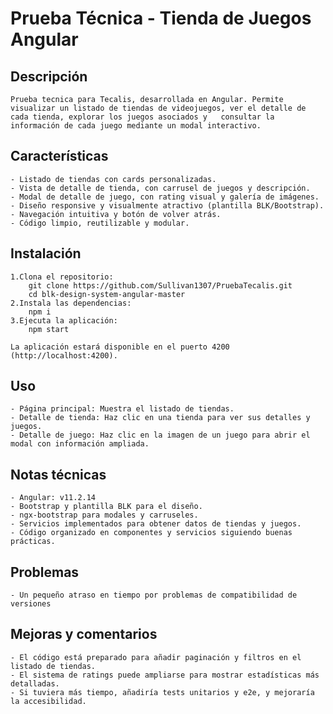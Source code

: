 # Prueba Técnica - Tienda de Juegos Angular

## Descripción

    Prueba tecnica para Tecalis, desarrollada en Angular. Permite visualizar un listado de tiendas de videojuegos, ver el detalle de cada tienda, explorar los juegos asociados y   consultar la información de cada juego mediante un modal interactivo.

## Características

    - Listado de tiendas con cards personalizadas.
    - Vista de detalle de tienda, con carrusel de juegos y descripción.
    - Modal de detalle de juego, con rating visual y galería de imágenes.
    - Diseño responsive y visualmente atractivo (plantilla BLK/Bootstrap).
    - Navegación intuitiva y botón de volver atrás.
    - Código limpio, reutilizable y modular.

## Instalación

    1.Clona el repositorio: 
        git clone https://github.com/Sullivan1307/PruebaTecalis.git
        cd blk-design-system-angular-master
    2.Instala las dependencias: 
        npm i
    3.Ejecuta la aplicación: 
        npm start

    La aplicación estará disponible en el puerto 4200 (http://localhost:4200).

## Uso

    - Página principal: Muestra el listado de tiendas.
    - Detalle de tienda: Haz clic en una tienda para ver sus detalles y juegos.
    - Detalle de juego: Haz clic en la imagen de un juego para abrir el modal con información ampliada.

## Notas técnicas

    - Angular: v11.2.14
    - Bootstrap y plantilla BLK para el diseño.
    - ngx-bootstrap para modales y carruseles.
    - Servicios implementados para obtener datos de tiendas y juegos.
    - Código organizado en componentes y servicios siguiendo buenas prácticas.

## Problemas

    - Un pequeño atraso en tiempo por problemas de compatibilidad de versiones

## Mejoras y comentarios

    - El código está preparado para añadir paginación y filtros en el listado de tiendas.
    - El sistema de ratings puede ampliarse para mostrar estadísticas más detalladas.
    - Si tuviera más tiempo, añadiría tests unitarios y e2e, y mejoraría la accesibilidad.